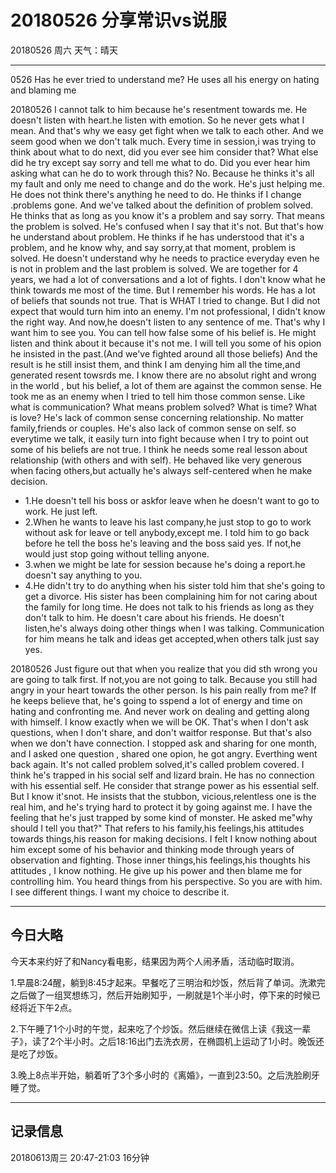 # 20180526  分享常识vs说服
20180526  周六  天气：晴天
***
0526
Has he ever tried to understand me?
He uses all his energy on hating and blaming me

20180526
I cannot talk to him because he's resentment towards me. He doesn't listen with heart.he listen with emotion.
So he never gets what I mean.
And that's why we easy get fight when we talk to each other. And we seem good when we don't talk much.
Every time in session,i was trying to think about what to do next, did you ever see him consider that?
What else did he try except say sorry and tell me what to do.
Did you ever hear him asking what can he do to work through this?
No.
Because he thinks it's all my fault and only me need to change and do the work.
He's just helping me.
He does not think there's anything he need to do.
He thinks if I change .problems gone.
And we've talked about the definition of problem solved.
He thinks that as long as you know it's a problem and say sorry. That means the problem is solved.
He's confused when I say that it's not.
But that's how he understand about problem.
He thinks if he has understood that it's a problem, and he know why, and say sorry,at that moment, problem is solved.
He doesn't understand why he needs to practice everyday even he is not in problem and the last problem is solved.
We are together for 4 years, we had a lot of conversations and a lot of fights.
I don't know what he think towards me most of the time.
But I remember his words.
He has a lot of beliefs that sounds not true.
That is WHAT I tried to change.
But I did not expect that would turn him into an enemy.
I'm not professional, I didn't know the right way.
And now,he doesn't listen to any sentence of me.
That's why I want him to see you.
You can tell how false some of his belief is.
He might listen and think about it because it's not me.
I will tell you some of his opion he insisted in the past.(And we've fighted around all those beliefs)
And the result is he still insist them, and think I am denying him all the time,and generated resent towsrds me.
I know there are no absolut right and wrong in the world , but his belief, a lot of them are against the common sense.
He took me as an enemy when I tried to tell him those common sense.
Like what is communication?
What means problem solved?
What is time?
What is love?
He's lack of common sense concerning relationship. No matter family,friends or couples.
He's also lack of common sense on self.
so everytime we talk, it easily turn into fight because when I try to point out some of his beliefs are not true.
I think he needs some real lesson about relationship (with others and with self).
He behaved like very generous when facing others,but actually he's always self-centered when he make decision.

* 1.He doesn't tell his boss or askfor leave when he doesn't want to go to work. He just left.
* 2.When he wants to leave his last company,he just stop to go to work without ask for leave or tell anybody,except me.
I told him to go back before he tell the boss he's leaving and the boss said yes.
If not,he would just stop going without telling anyone.
* 3.when we might be late for session because he's doing a report.he doesn't say anything to you.
* 4.He didn't try to do anything when his sister told him that she's going to get a divorce.
His sister has been complaining him for not caring about the family for long time.
He does not talk to his friends as long as they don't talk to him.
He doesn't care about his friends.
He doesn't listen,he's always doing other things when I was talking.
Communication for him means he talk and ideas get accepted,when others talk just say yes.

20180526
Just figure out that when you realize that you did sth wrong you are going to talk first.
If not,you are not going to talk. Because you still had angry in your heart towards the other person.
Is his pain really from me?
If he keeps believe that, he's going to sspend a lot of energy and time on hating and confronting me.
And never work on dealing and getting along with himself.
I know exactly when we will be OK.
That's when I don't ask questions,
when I don't share, and don't waitfor response.
But that's also when we don't have connection.
I stopped ask and sharing for one month, and I asked one question , shared one opion, he got angry. Everthing went back again.
It's not called problem solved,it's called problem covered.
I think he's trapped in his social self and lizard brain. He has no connection with his essential self. He consider that strange power as his essential self. But I know it'snot.
He insists that the stubbon, vicious,relentless one is the real him, and he's trying hard to protect it by going against me.
I have the feeling that he's just trapped by some kind of monster.
He asked me"why should I tell you that?"
That refers to his family,his feelings,his attitudes towards things,his reason for making decisions.
I felt I know nothing about him except some of his behavior and thinking mode through years of observation and fighting.
Those inner things,his feelings,his thoughts his attitudes , I know nothing.
He give up his power and then blame me for controlling him.
You heard things from his perspective. So you are with him.
I see different things.
I want my choice to describe it.
***
## 今日大略
今天本来约好了和Nancy看电影，结果因为两个人闹矛盾，活动临时取消。

1.早晨8:24醒，躺到8:45才起来。早餐吃了三明治和炒饭，然后背了单词。洗漱完之后做了一组冥想练习，然后开始刷知乎，一刷就是1个半小时，停下来的时候已经将近下午2点。

2.下午睡了1个小时的午觉，起来吃了个炒饭。然后继续在微信上读《我这一辈子》，读了2个半小时。之后18:16出门去洗衣房，在椭圆机上运动了1小时。晚饭还是吃了炒饭。

3.晚上8点半开始，躺着听了3个多小时的《离婚》，一直到23:50。之后洗脸刷牙睡了觉。
***

## 记录信息

20180613周三  20:47-21:03    16分钟
